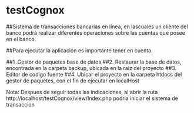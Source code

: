 # testCognox
##Sistema de transacciones bancarias en línea, en lascuales un cliente del banco podrá realizar diferentes operaciones sobre las cuentas que posee en el banco.


##Para ejecutar la aplicacion es importante tener en cuenta. 

 ##1 .Gestor de paquetes base de datos
 ##2. Restaurar la base de datos, encontrada en la carpeta backup, ubicada en la raiz del proyecto
 ##3. Editor de codigo fuente
 ##4. Ubicar el proyecto en la carpeta htdocs del gestor de paquetes, con el fin de ejecutar en localHost
 
 
 Nota: Despues de seguir todas las indicaciones, al abrir la ruta http://localhost/testCognox/view/Index.php podria iniciar el sistema de transaccion
